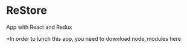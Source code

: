 # ReStore
App with React and Redux

*In order to lunch this app, you need to download node_modules here
